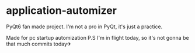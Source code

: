 # application-automizer
PyQt6 fan made project. I'm not a pro in PyQt, it's just a practice.

Made for pc startup automization
P.S I'm in flight today, so it's not gonna be that much commits today✈
